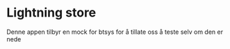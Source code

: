 # Lightning store
Denne appen tilbyr en mock for btsys for å tillate oss å teste selv om den er nede 
